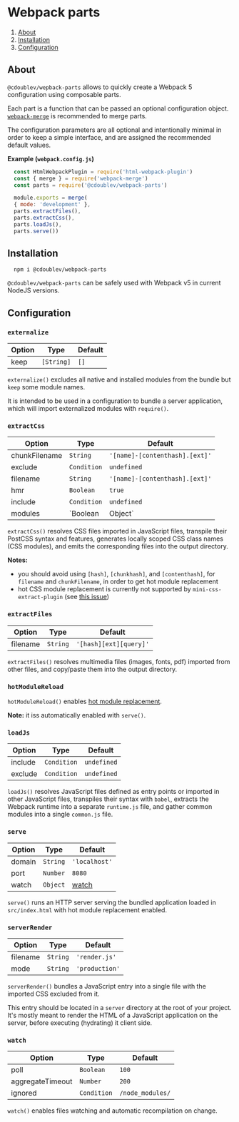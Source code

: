 
# Webpack parts

1. [About](#about)
2. [Installation](#installation)
3. [Configuration](#configuration)

## About

`@cdoublev/wepback-parts` allows to quickly create a Webpack 5 configuration using composable parts.

Each part is a function that can be passed an optional configuration object. [`webpack-merge`](https://github.com/survivejs/webpack-merge) is recommended to merge parts.

The configuration parameters are all optional and intentionally minimal in order to keep a simple interface, and are assigned the recommended default values.

**Example (`webpack.config.js`)**

```js
  const HtmlWebpackPlugin = require('html-webpack-plugin')
  const { merge } = require('webpack-merge')
  const parts = require('@cdoublev/webpack-parts')

  module.exports = merge(
  { mode: 'development' },
  parts.extractFiles(),
  parts.extractCss(),
  parts.loadJs(),
  parts.serve())
```

## Installation

```shell
  npm i @cdoublev/webpack-parts
```

`@cdoublev/webpack-parts` can be safely used with Webpack v5 in current NodeJS versions.

## Configuration

### `externalize`

| Option | Type       | Default |
| ------ | ---------- | ------- |
| keep   | `[String]` | `[]`    |

`externalize()` excludes all native and installed modules from the bundle but `keep` some module names.

It is intended to be used in a configuration to bundle a server application, which will import externalized modules with `require()`.

### `extractCss`

| Option        | Type             | Default                                                |
| ------------- | ---------------- | ------------------------------------------------------ |
| chunkFilename | `String`         | `'[name]-[contenthash].[ext]'`                         |
| exclude       | `Condition`      | `undefined`                                            |
| filename      | `String`         | `'[name]-[contenthash].[ext]'`                         |
| hmr           | `Boolean`        | `true`                                                 |
| include       | `Condition`      | `undefined`                                            |
| modules       | `Boolean|Object` | `{ localIdentName: '[name]_[local]_[hash:base64:5]' }` |

`extractCss()` resolves CSS files imported in JavaScript files, transpile their PostCSS syntax and features, generates locally scoped CSS class names (CSS modules), and emits the corresponding files into the output directory.

**Notes:**

- you should avoid using `[hash]`, `[chunkhash]`, and `[contenthash]`, for `filename` and `chunkFilename`, in order to get hot module replacement
- hot CSS module replacement is currently not supported by `mini-css-extract-plugin` (see [this issue](https://github.com/webpack-contrib/mini-css-extract-plugin/issues/519))

### `extractFiles`

| Option   | Type     | Default                |
| -------- | -------- | ---------------------- |
| filename | `String` | `'[hash][ext][query]'` |

`extractFiles()` resolves multimedia files (images, fonts, pdf) imported from other files, and copy/paste them into the output directory.

### `hotModuleReload`

`hotModuleReload()` enables [hot module replacement](https://webpack.js.org/plugins/hot-module-replacement-plugin/).

**Note:** it iss automatically enabled with `serve()`.

### `loadJs`

| Option  | Type        | Default     |
| ------- | ----------- | ----------- |
| include | `Condition` | `undefined` |
| exclude | `Condition` | `undefined` |

`loadJs()` resolves JavaScript files defined as entry points or imported in other JavaScript files, transpiles their syntax with `babel`, extracts the Webpack runtime into a separate `runtime.js` file, and gather common modules into a single `common.js` file.

### `serve`

| Option | Type      | Default         |
| ------ | --------- | --------------- |
| domain | `String`  | `'localhost'`   |
| port   | `Number`  | `8080`          |
| watch  | `Object`  | [watch](#watch) |

`serve()` runs an HTTP server serving the bundled application loaded in `src/index.html` with hot module replacement enabled.

### `serverRender`

| Option   | Type     | Default        |
| -------- | -------- | -------------- |
| filename | `String` | `'render.js'`  |
| mode     | `String` | `'production'` |

`serverRender()` bundles a JavaScript entry into a single file with the imported CSS excluded from it.

This entry should be located in a `server` directory at the root of your project. It's mostly meant to render the HTML of a JavaScript application on the server, before executing (hydrating) it client side.

### `watch`

| Option           | Type        | Default          |
| ---------------- | ----------- | ---------------- |
| poll             | `Boolean`   | `100`            |
| aggregateTimeout | `Number`    | `200`            |
| ignored          | `Condition` | `/node_modules/` |

`watch()` enables files watching and automatic recompilation on change.
